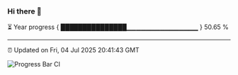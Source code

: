 ### Hi there 👋

⏳ Year progress { ███████████████▁▁▁▁▁▁▁▁▁▁▁▁▁▁▁ } 50.65 %

---

⏰ Updated on Fri, 04 Jul 2025 20:41:43 GMT

![Progress Bar CI](https://github.com/IshwaranRudhara/GIT-ACTION/workflows/Progress%20Bar%20CI/badge.svg)
